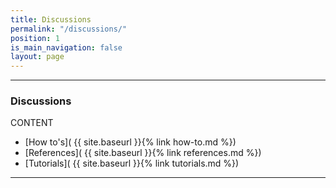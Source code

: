 ```yaml
---
title: Discussions
permalink: "/discussions/"
position: 1
is_main_navigation: false
layout: page
---
```


***
### Discussions

CONTENT

+ [How to's]( {{ site.baseurl }}{% link how-to.md %})  
+ [References]( {{ site.baseurl }}{% link references.md %})  
+ [Tutorials]( {{ site.baseurl }}{% link tutorials.md %})  



***
